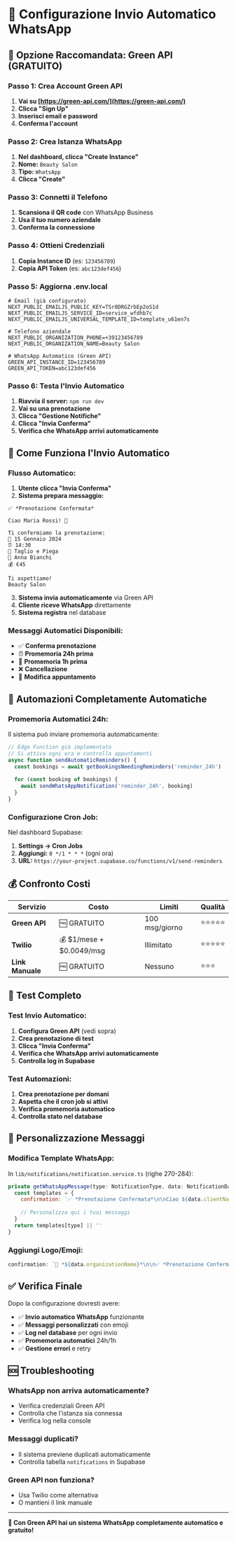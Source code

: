 # 🤖 Configurazione Invio Automatico WhatsApp

## 🎯 **Opzione Raccomandata: Green API (GRATUITO)**

### **Passo 1: Crea Account Green API**

1. **Vai su [https://green-api.com/](https://green-api.com/)**
2. **Clicca "Sign Up"**
3. **Inserisci email e password**
4. **Conferma l'account**

### **Passo 2: Crea Istanza WhatsApp**

1. **Nel dashboard, clicca "Create Instance"**
2. **Nome:** `Beauty Salon`
3. **Tipo:** `WhatsApp`
4. **Clicca "Create"**

### **Passo 3: Connetti il Telefono**

1. **Scansiona il QR code** con WhatsApp Business
2. **Usa il tuo numero aziendale**
3. **Conferma la connessione**

### **Passo 4: Ottieni Credenziali**

1. **Copia Instance ID** (es: `123456789`)
2. **Copia API Token** (es: `abc123def456`)

### **Passo 5: Aggiorna .env.local**

```env
# Email (già configurato)
NEXT_PUBLIC_EMAILJS_PUBLIC_KEY=TSr0DRGZrbEp2oS1d
NEXT_PUBLIC_EMAILJS_SERVICE_ID=service_wfdhb7c
NEXT_PUBLIC_EMAILJS_UNIVERSAL_TEMPLATE_ID=template_u61en7s

# Telefono aziendale
NEXT_PUBLIC_ORGANIZATION_PHONE=+39123456789
NEXT_PUBLIC_ORGANIZATION_NAME=Beauty Salon

# WhatsApp Automatico (Green API)
GREEN_API_INSTANCE_ID=123456789
GREEN_API_TOKEN=abc123def456
```

### **Passo 6: Testa l'Invio Automatico**

1. **Riavvia il server:** `npm run dev`
2. **Vai su una prenotazione**
3. **Clicca "Gestione Notifiche"**
4. **Clicca "Invia Conferma"**
5. **Verifica che WhatsApp arrivi automaticamente**

## 🔄 **Come Funziona l'Invio Automatico**

### **Flusso Automatico:**

1. **Utente clicca "Invia Conferma"**
2. **Sistema prepara messaggio:**
```
✅ *Prenotazione Confermata*

Ciao Maria Rossi! 👋

Ti confermiamo la prenotazione:
📅 15 Gennaio 2024
⏰ 14:30
💆 Taglio e Piega
👤 Anna Bianchi
💰 €45

Ti aspettiamo!
Beauty Salon
```

3. **Sistema invia automaticamente** via Green API
4. **Cliente riceve WhatsApp** direttamente
5. **Sistema registra** nel database

### **Messaggi Automatici Disponibili:**

- ✅ **Conferma prenotazione**
- ⏰ **Promemoria 24h prima**
- 🔔 **Promemoria 1h prima**
- ❌ **Cancellazione**
- 📝 **Modifica appuntamento**

## 🤖 **Automazioni Completamente Automatiche**

### **Promemoria Automatici 24h:**

Il sistema può inviare promemoria automaticamente:

```javascript
// Edge Function già implementata
// Si attiva ogni ora e controlla appuntamenti
async function sendAutomaticReminders() {
  const bookings = await getBookingsNeedingReminders('reminder_24h')
  
  for (const booking of bookings) {
    await sendWhatsAppNotification('reminder_24h', booking)
  }
}
```

### **Configurazione Cron Job:**

Nel dashboard Supabase:
1. **Settings → Cron Jobs**
2. **Aggiungi:** `0 */1 * * *` (ogni ora)
3. **URL:** `https://your-project.supabase.co/functions/v1/send-reminders`

## 💰 **Confronto Costi**

| **Servizio** | **Costo** | **Limiti** | **Qualità** |
|--------------|-----------|------------|-------------|
| **Green API** | 🆓 GRATUITO | 100 msg/giorno | ⭐⭐⭐⭐⭐ |
| **Twilio** | 💰 $1/mese + $0.0049/msg | Illimitato | ⭐⭐⭐⭐⭐ |
| **Link Manuale** | 🆓 GRATUITO | Nessuno | ⭐⭐⭐ |

## 🧪 **Test Completo**

### **Test Invio Automatico:**

1. **Configura Green API** (vedi sopra)
2. **Crea prenotazione di test**
3. **Clicca "Invia Conferma"**
4. **Verifica che WhatsApp arrivi automaticamente**
5. **Controlla log in Supabase**

### **Test Automazioni:**

1. **Crea prenotazione per domani**
2. **Aspetta che il cron job si attivi**
3. **Verifica promemoria automatico**
4. **Controlla stato nel database**

## 🔧 **Personalizzazione Messaggi**

### **Modifica Template WhatsApp:**

In `lib/notifications/notification.service.ts` (righe 270-284):

```javascript
private getWhatsAppMessage(type: NotificationType, data: NotificationData): string {
  const templates = {
    confirmation: `✅ *Prenotazione Confermata*\n\nCiao ${data.clientName}! 👋\n\nTi confermiamo la prenotazione:\n📅 ${data.date}\n⏰ ${data.time}\n💆 ${data.serviceName}\n${data.staffName ? `👤 ${data.staffName}` : ''}\n💰 €${data.price}\n\nTi aspettiamo!\n${data.organizationName}`,
    
    // Personalizza qui i tuoi messaggi
  }
  return templates[type] || ''
}
```

### **Aggiungi Logo/Emoji:**

```javascript
confirmation: `🏪 *${data.organizationName}*\n\n✅ *Prenotazione Confermata*\n\nCiao ${data.clientName}! 👋\n\nTi confermiamo la prenotazione:\n📅 ${data.date}\n⏰ ${data.time}\n💆 ${data.serviceName}\n${data.staffName ? `👤 ${data.staffName}` : ''}\n💰 €${data.price}\n\nTi aspettiamo!\n\n🏪 ${data.organizationName}`
```

## ✅ **Verifica Finale**

Dopo la configurazione dovresti avere:

- ✅ **Invio automatico WhatsApp** funzionante
- ✅ **Messaggi personalizzati** con emoji
- ✅ **Log nel database** per ogni invio
- ✅ **Promemoria automatici** 24h/1h
- ✅ **Gestione errori** e retry

## 🆘 **Troubleshooting**

### **WhatsApp non arriva automaticamente?**
- Verifica credenziali Green API
- Controlla che l'istanza sia connessa
- Verifica log nella console

### **Messaggi duplicati?**
- Il sistema previene duplicati automaticamente
- Controlla tabella `notifications` in Supabase

### **Green API non funziona?**
- Usa Twilio come alternativa
- O mantieni il link manuale

---

**🎉 Con Green API hai un sistema WhatsApp completamente automatico e gratuito!** 